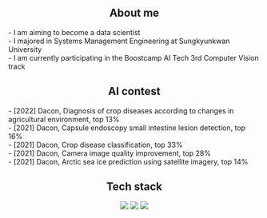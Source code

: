 <div align="center"> <h2> About me </h2> </div>
- I am aiming to become a data scientist <br>
- I majored in Systems Management Engineering at Sungkyunkwan University <br>
- I am currently participating in the Boostcamp AI Tech 3rd Computer Vision track <br>

<div align="center"> <h2> AI contest </h2> </div>
- [2022] Dacon, Diagnosis of crop diseases according to changes in agricultural environment, top 13% <br>
- [2021] Dacon, Capsule endoscopy small intestine lesion detection, top 16% <br>
- [2021] Dacon, Crop disease classification, top 33% <br>
- [2021] Dacon, Camera image quality improvement, top 28% <br>
- [2021] Dacon, Arctic sea ice prediction using satellite imagery, top 14% <br>

<div align="center"> <h2> Tech stack </h2>
<img src="https://img.shields.io/badge/Python-3776AB?style=flat-plastic&logo=Python&logoColor=white"/></a>
<img src="https://img.shields.io/badge/Pytorch-EE4C2C?style=flat-plastic&logo=Pytorch&logoColor=white"/></a>
<img src="https://img.shields.io/badge/Wandb-FFBE00?style=flat-plastic&logo=Weightsandbiases&logoColor=white"/></a>
</div>
